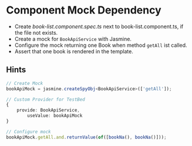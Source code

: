 # Component Mock Dependency
- Create _book-list.component.spec.ts_ next to book-list.component.ts, if the file not exists.
- Create a mock for `BookApiService` with Jasmine.
- Configure the mock returning one Book when method `getAll` ist called.
- Assert that one book is rendered in the template.

## Hints

```ts
// Create Mock    
bookApiMock = jasmine.createSpyObj<BookApiService>(['getAll']);

// Custom Provider for TestBed
{
    provide: BookApiService,
        useValue: bookApiMock
}

// Configure mock    
bookApiMock.getAll.and.returnValue(of([bookNa(), bookNa()]));
```
